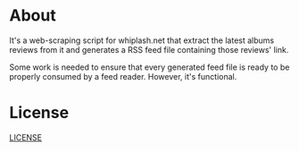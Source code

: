 # About

It's a web-scraping script for whiplash.net that extract the latest albums reviews from it and generates a RSS feed file containing those reviews' link.

Some work is needed to ensure that every generated feed file is ready to be properly consumed by a feed reader. However, it's functional.

# License
[LICENSE](./LICENSE)
